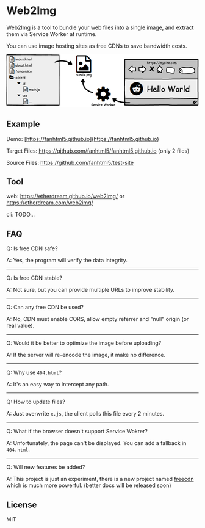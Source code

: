 # Web2Img

Web2Img is a tool to bundle your web files into a single image, and extract them via Service Worker at runtime.

You can use image hosting sites as free CDNs to save bandwidth costs.

![](assets/img/intro.png)

## Example

Demo: [https://fanhtml5.github.io](https://fanhtml5.github.io)

Target Files: https://github.com/fanhtml5/fanhtml5.github.io (only 2 files)

Source Files: https://github.com/fanhtml5/test-site


## Tool

web: https://etherdream.github.io/web2img/ or https://etherdream.com/web2img/


cli: TODO...

## FAQ

Q: Is free CDN safe?

A: Yes, the program will verify the data integrity.

----

Q: Is free CDN stable?

A: Not sure, but you can provide multiple URLs to improve stability.

----

Q: Can any free CDN be used?

A: No, CDN must enable CORS, allow empty referrer and "null" origin (or real value).

----

Q: Would it be better to optimize the image before uploading?

A: If the server will re-encode the image, it make no difference.

----

Q: Why use `404.html`?

A: It's an easy way to intercept any path.

----

Q: How to update files?

A: Just overwrite `x.js`, the client polls this file every 2 minutes.

----

Q: What if the browser doesn't support Service Wokrer?

A: Unfortunately, the page can't be displayed. You can add a fallback in `404.html`.

----

Q: Will new features be added?

A: This project is just an experiment, there is a new project named [freecdn](https://github.com/EtherDream/freecdn) which is much more powerful. (better docs will be released soon)


## License

MIT
